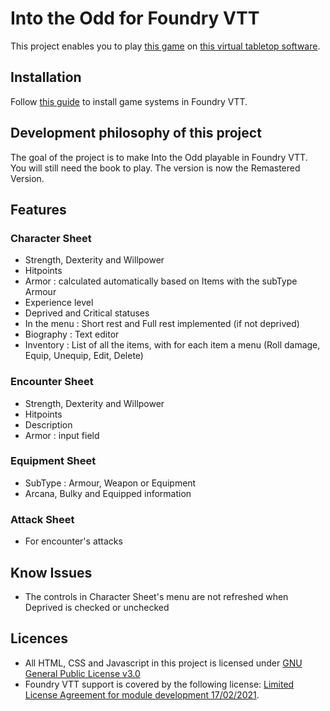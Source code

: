 # Into the Odd for Foundry VTT

This project enables you to play [this game](https://www.drivethrurpg.com/fr/product/399483/into-the-odd-remastered) on [this virtual tabletop software](https://foundryvtt.com/).

## Installation

Follow [this guide](https://foundryvtt.com/article/installation/#system) to install game systems in Foundry VTT.

## Development philosophy of this project

The goal of the project is to make Into the Odd playable in Foundry VTT. You will still need the book to play.
The version is now the Remastered Version.

## Features

### Character Sheet
- Strength, Dexterity and Willpower
- Hitpoints
- Armor : calculated automatically based on Items with the subType Armour
- Experience level
- Deprived and Critical statuses
- In the menu : Short rest and Full rest implemented (if not deprived)
- Biography : Text editor
- Inventory : List of all the items, with for each item a menu (Roll damage, Equip, Unequip, Edit, Delete)

### Encounter Sheet
- Strength, Dexterity and Willpower
- Hitpoints
- Description
- Armor : input field

### Equipment Sheet
- SubType : Armour, Weapon or Equipment
- Arcana, Bulky and Equipped information

### Attack Sheet
- For encounter's attacks

## Know Issues
- The controls in Character Sheet's menu are not refreshed when Deprived is checked or unchecked

## Licences
<ul>
<li>All HTML, CSS and Javascript in this project is licensed under <a href="https://choosealicense.com/licenses/gpl-3.0/">GNU General Public License v3.0</a></li>

<li>Foundry VTT support is covered by the following license: <a href="https://foundryvtt.com/article/license/">Limited License Agreement for module development 17/02/2021</a>.</li>
</ul>